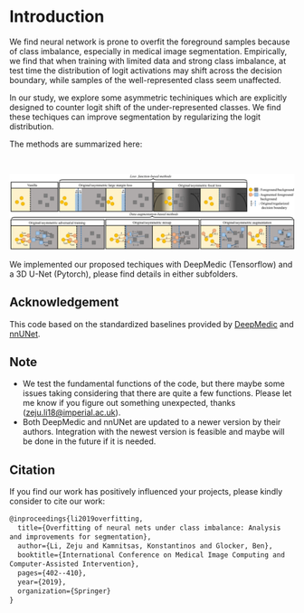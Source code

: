 # Introduction 

We find neural network is prone to overfit the foreground samples because of class imbalance, especially in medical image segmentation. Empirically, we find that when training with limited data and strong class imbalance, at test time the distribution of logit activations may shift across the decision boundary, while samples of the well-represented class seem unaffected.

In our study, we explore some asymmetric techiniques which are explicitly designed to counter logit shift of the under-represented classes. We find these techiques can improve segmentation by regularizing the logit distribution. 

The methods are summarized here:

<br/> <div align=center><img src="figs/MethodOverview.png" width="700px"/></div>

We implemented our proposed techiques with DeepMedic (Tensorflow) and a 3D U-Net (Pytorch), please find details in either subfolders. 


## Acknowledgement
This code based on the standardized baselines provided by [DeepMedic](https://github.com/deepmedic/deepmedic) and [nnUNet](https://github.com/MIC-DKFZ/nnUNet). 

## Note
- We test the fundamental functions of the code, but there maybe some issues taking considering that there are quite a few functions. Please let me know if you figure out something unexpected, thanks (zeju.li18@imperial.ac.uk).
- Both DeepMedic and nnUNet are updated to a newer version by their authors. Integration with the newest version is feasible and maybe will be done in the future if it is needed.

## Citation
If you find our work has positively influenced your projects, please kindly consider to cite our work:
```
@inproceedings{li2019overfitting,
  title={Overfitting of neural nets under class imbalance: Analysis and improvements for segmentation},
  author={Li, Zeju and Kamnitsas, Konstantinos and Glocker, Ben},
  booktitle={International Conference on Medical Image Computing and Computer-Assisted Intervention},
  pages={402--410},
  year={2019},
  organization={Springer}
}
```
